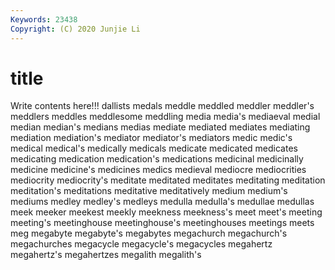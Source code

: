 ```yaml
---
Keywords: 23438
Copyright: (C) 2020 Junjie Li
---
```


# title

Write contents here!!!
dallists 
medals 
meddle 
meddled 
meddler
meddler's 
meddlers 
meddles 
meddlesome 
meddling 
media 
media's 
mediaeval 
medial 
median
median's 
medians 
medias 
mediate 
mediated 
mediates 
mediating 
mediation 
mediation's 
mediator
mediator's 
mediators 
medic 
medic's 
medical 
medical's 
medically 
medicals 
medicate 
medicated
medicates 
medicating 
medication 
medication's 
medications 
medicinal 
medicinally 
medicine 
medicine's 
medicines
medics 
medieval 
mediocre 
mediocrities 
mediocrity 
mediocrity's 
meditate 
meditated 
meditates 
meditating
meditation 
meditation's 
meditations 
meditative 
meditatively 
medium 
medium's 
mediums 
medley 
medley's
medleys 
medulla 
medulla's 
medullae 
medullas 
meek 
meeker 
meekest 
meekly 
meekness
meekness's 
meet 
meet's 
meeting 
meeting's 
meetinghouse 
meetinghouse's 
meetinghouses 
meetings 
meets
meg 
megabyte 
megabyte's 
megabytes 
megachurch 
megachurch's 
megachurches 
megacycle 
megacycle's 
megacycles
megahertz 
megahertz's 
megahertzes 
megalith 
megalith's 
